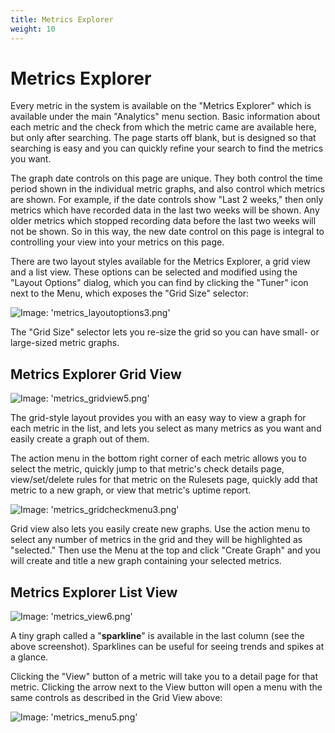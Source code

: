 ```yaml
---
title: Metrics Explorer
weight: 10
---
```


# Metrics Explorer

Every metric in the system is available on the "Metrics Explorer" which is available under the main "Analytics" menu section. Basic information about each metric and the check from which the metric came are available here, but only after searching. The page starts off blank, but is designed so that searching is easy and you can quickly refine your search to find the metrics you want.

The graph date controls on this page are unique. They both control the time period shown in the individual metric graphs, and also control which metrics are shown. For example, if the date controls show "Last 2 weeks," then only metrics which have recorded data in the last two weeks will be shown. Any older metrics which stopped recording data before the last two weeks will not be shown. So in this way, the new date control on this page is integral to controlling your view into your metrics on this page.

There are two layout styles available for the Metrics Explorer, a grid view and a list view. These options can be selected and modified using the "Layout Options" dialog, which you can find by clicking the "Tuner" icon next to the Menu, which exposes the "Grid Size" selector:

![Image: 'metrics_layoutoptions3.png'](/images/circonus/metrics_layoutoptions3.png)

The "Grid Size" selector lets you re-size the grid so you can have small- or large-sized metric graphs.

## Metrics Explorer Grid View

![Image: 'metrics_gridview5.png'](/images/circonus/metrics_gridview5.png)

The grid-style layout provides you with an easy way to view a graph for each metric in the list, and lets you select as many metrics as you want and easily create a graph out of them.

The action menu in the bottom right corner of each metric allows you to select the metric, quickly jump to that metric's check details page, view/set/delete rules for that metric on the Rulesets page, quickly add that metric to a new graph, or view that metric's uptime report.

![Image: 'metrics_gridcheckmenu3.png'](/images/circonus/metrics_gridcheckmenu3.png)

Grid view also lets you easily create new graphs. Use the action menu to select any number of metrics in the grid and they will be highlighted as "selected." Then use the Menu at the top and click "Create Graph" and you will create and title a new graph containing your selected metrics.

## Metrics Explorer List View

![Image: 'metrics_view6.png'](/images/circonus/metrics_view6.png)

A tiny graph called a "**sparkline**" is available in the last column (see the above screenshot). Sparklines can be useful for seeing trends and spikes at a glance.

Clicking the "View" button of a metric will take you to a detail page for that metric. Clicking the arrow next to the View button will open a menu with the same controls as described in the Grid View above:

![Image: 'metrics_menu5.png'](/images/circonus/metrics_menu5.png)
